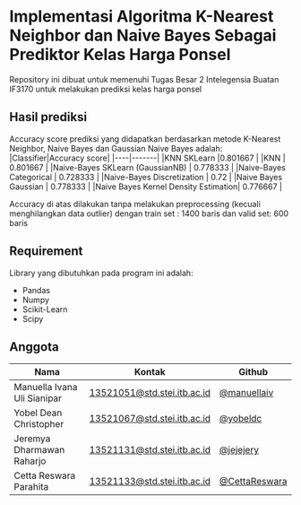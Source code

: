 # Implementasi Algoritma K-Nearest Neighbor dan Naive Bayes Sebagai Prediktor Kelas Harga Ponsel

Repository ini dibuat untuk memenuhi Tugas Besar 2 Intelegensia Buatan IF3170 untuk melakukan prediksi kelas harga ponsel

## Hasil prediksi
Accuracy score prediksi yang didapatkan berdasarkan metode K-Nearest Neighbor, Naive Bayes dan Gaussian Naive Bayes adalah:
|Classifier|Accuracy score|
|----|-------|
|KNN SKLearn |0.801667 |
|KNN | 0.801667 |
|Naive-Bayes SKLearn (GaussianNB) | 0.778333 |
|Naive-Bayes Categorical | 0.728333 |
|Naive-Bayes Discretization | 0.72 |
|Naive Bayes Gaussian | 0.778333 |
|Naive Bayes Kernel Density Estimation| 0.776667 |

Accuracy di atas dilakukan tanpa melakukan preprocessing (kecuali menghilangkan data outlier) dengan train set : 1400 baris dan valid set: 600 baris

## Requirement
Library yang dibutuhkan pada program ini adalah:
* Pandas
* Numpy
* Scikit-Learn
* Scipy

## Anggota
|Nama|Kontak|Github|
|----|-------|------|
|Manuella Ivana Uli Sianipar | 13521051@std.stei.itb.ac.id| <a href="https://www.github.com/manuellaiv">@manuellaiv</a>|
|Yobel Dean Christopher | 13521067@std.stei.itb.ac.id |<a href="https://www.github.com/yobeldc">@yobeldc</a>|
|Jeremya Dharmawan Raharjo | 13521131@std.stei.itb.ac.id|<a href="https://www.github.com/jejejery">@jejejery</a>|
|Cetta Reswara Parahita | 13521133@std.stei.itb.ac.id|<a href="https://www.github.com/CettaReswara">@CettaReswara</a>|
